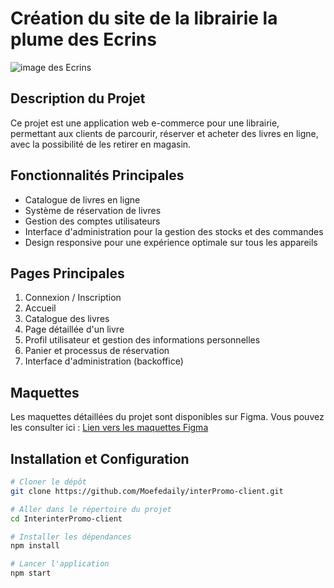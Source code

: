 # Création du site de la librairie la plume des Ecrins

![image des Ecrins](https://www.rencontre-du-soleil.com/wp-content/uploads/2023/07/lac-parc-ecrins-2-1920x1080.jpg)

## Description du Projet

Ce projet est une application web e-commerce pour une librairie, permettant aux clients de parcourir, réserver et acheter des livres en ligne, avec la possibilité de les retirer en magasin.

## Fonctionnalités Principales

- Catalogue de livres en ligne
- Système de réservation de livres
- Gestion des comptes utilisateurs
- Interface d'administration pour la gestion des stocks et des commandes
- Design responsive pour une expérience optimale sur tous les appareils

## Pages Principales

1. Connexion / Inscription
2. Accueil
3. Catalogue des livres
4. Page détaillée d'un livre
5. Profil utilisateur et gestion des informations personnelles
6. Panier et processus de réservation
7. Interface d'administration (backoffice)

## Maquettes

Les maquettes détaillées du projet sont disponibles sur Figma. Vous pouvez les consulter ici :
[Lien vers les maquettes Figma](https://www.figma.com/design/LnpGF6avDLKOYVG9903wB2/lib?node-id=0-1&t=snPnqVtbn8hyiWk2-0)

## Installation et Configuration

```bash
# Cloner le dépôt
git clone https://github.com/Moefedaily/interPromo-client.git

# Aller dans le répertoire du projet
cd InterinterPromo-client

# Installer les dépendances
npm install

# Lancer l'application
npm start
```
